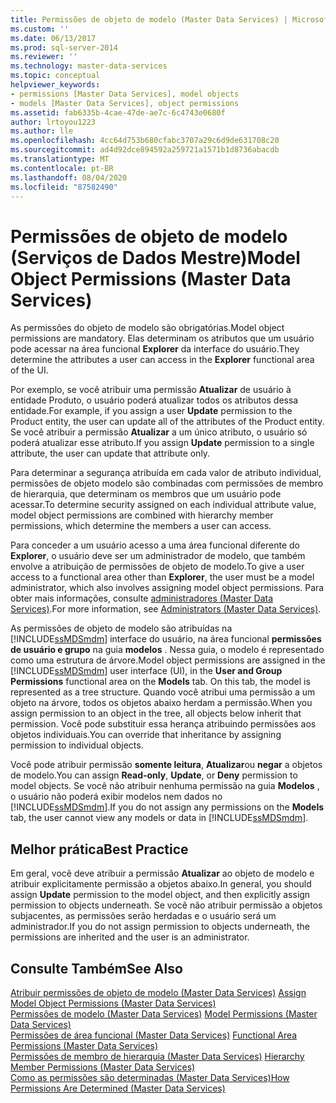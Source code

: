 ```yaml
---
title: Permissões de objeto de modelo (Master Data Services) | Microsoft Docs
ms.custom: ''
ms.date: 06/13/2017
ms.prod: sql-server-2014
ms.reviewer: ''
ms.technology: master-data-services
ms.topic: conceptual
helpviewer_keywords:
- permissions [Master Data Services], model objects
- models [Master Data Services], object permissions
ms.assetid: fab6335b-4cae-47de-ae7c-6c4743e0680f
author: lrtoyou1223
ms.author: lle
ms.openlocfilehash: 4cc64d753b680cfabc3707a29c6d9de631708c20
ms.sourcegitcommit: ad4d92dce894592a259721a1571b1d8736abacdb
ms.translationtype: MT
ms.contentlocale: pt-BR
ms.lasthandoff: 08/04/2020
ms.locfileid: "87582490"
---
```

# <a name="model-object-permissions-master-data-services"></a><span data-ttu-id="3f6bb-102">Permissões de objeto de modelo (Serviços de Dados Mestre)</span><span class="sxs-lookup"><span data-stu-id="3f6bb-102">Model Object Permissions (Master Data Services)</span></span>
  <span data-ttu-id="3f6bb-103">As permissões do objeto de modelo são obrigatórias.</span><span class="sxs-lookup"><span data-stu-id="3f6bb-103">Model object permissions are mandatory.</span></span> <span data-ttu-id="3f6bb-104">Elas determinam os atributos que um usuário pode acessar na área funcional **Explorer** da interface do usuário.</span><span class="sxs-lookup"><span data-stu-id="3f6bb-104">They determine the attributes a user can access in the **Explorer** functional area of the UI.</span></span>  
  
 <span data-ttu-id="3f6bb-105">Por exemplo, se você atribuir uma permissão **Atualizar** de usuário à entidade Produto, o usuário poderá atualizar todos os atributos dessa entidade.</span><span class="sxs-lookup"><span data-stu-id="3f6bb-105">For example, if you assign a user **Update** permission to the Product entity, the user can update all of the attributes of the Product entity.</span></span> <span data-ttu-id="3f6bb-106">Se você atribuir a permissão **Atualizar** a um único atributo, o usuário só poderá atualizar esse atributo.</span><span class="sxs-lookup"><span data-stu-id="3f6bb-106">If you assign **Update** permission to a single attribute, the user can update that attribute only.</span></span>  
  
 <span data-ttu-id="3f6bb-107">Para determinar a segurança atribuída em cada valor de atributo individual, permissões de objeto modelo são combinadas com permissões de membro de hierarquia, que determinam os membros que um usuário pode acessar.</span><span class="sxs-lookup"><span data-stu-id="3f6bb-107">To determine security assigned on each individual attribute value, model object permissions are combined with hierarchy member permissions, which determine the members a user can access.</span></span>  
  
 <span data-ttu-id="3f6bb-108">Para conceder a um usuário acesso a uma área funcional diferente do **Explorer**, o usuário deve ser um administrador de modelo, que também envolve a atribuição de permissões de objeto de modelo.</span><span class="sxs-lookup"><span data-stu-id="3f6bb-108">To give a user access to a functional area other than **Explorer**, the user must be a model administrator, which also involves assigning model object permissions.</span></span> <span data-ttu-id="3f6bb-109">Para obter mais informações, consulte [administradores &#40;Master Data Services&#41;](administrators-master-data-services.md).</span><span class="sxs-lookup"><span data-stu-id="3f6bb-109">For more information, see [Administrators &#40;Master Data Services&#41;](administrators-master-data-services.md).</span></span>  
  
 <span data-ttu-id="3f6bb-110">As permissões de objeto de modelo são atribuídas na [!INCLUDE[ssMDSmdm](../includes/ssmdsmdm-md.md)] interface do usuário, na área funcional **permissões de usuário e grupo** na guia **modelos** . Nessa guia, o modelo é representado como uma estrutura de árvore.</span><span class="sxs-lookup"><span data-stu-id="3f6bb-110">Model object permissions are assigned in the [!INCLUDE[ssMDSmdm](../includes/ssmdsmdm-md.md)] user interface (UI), in the **User and Group Permissions** functional area on the **Models** tab. On this tab, the model is represented as a tree structure.</span></span> <span data-ttu-id="3f6bb-111">Quando você atribui uma permissão a um objeto na árvore, todos os objetos abaixo herdam a permissão.</span><span class="sxs-lookup"><span data-stu-id="3f6bb-111">When you assign permission to an object in the tree, all objects below inherit that permission.</span></span> <span data-ttu-id="3f6bb-112">Você pode substituir essa herança atribuindo permissões aos objetos individuais.</span><span class="sxs-lookup"><span data-stu-id="3f6bb-112">You can override that inheritance by assigning permission to individual objects.</span></span>  
  
 <span data-ttu-id="3f6bb-113">Você pode atribuir permissão **somente leitura**, **Atualizar**ou **negar** a objetos de modelo.</span><span class="sxs-lookup"><span data-stu-id="3f6bb-113">You can assign **Read-only**, **Update**, or **Deny** permission to model objects.</span></span> <span data-ttu-id="3f6bb-114">Se você não atribuir nenhuma permissão na guia **Modelos** , o usuário não poderá exibir modelos nem dados no [!INCLUDE[ssMDSmdm](../includes/ssmdsmdm-md.md)].</span><span class="sxs-lookup"><span data-stu-id="3f6bb-114">If you do not assign any permissions on the **Models** tab, the user cannot view any models or data in [!INCLUDE[ssMDSmdm](../includes/ssmdsmdm-md.md)].</span></span>  
  
## <a name="best-practice"></a><span data-ttu-id="3f6bb-115">Melhor prática</span><span class="sxs-lookup"><span data-stu-id="3f6bb-115">Best Practice</span></span>  
 <span data-ttu-id="3f6bb-116">Em geral, você deve atribuir a permissão **Atualizar** ao objeto de modelo e atribuir explicitamente permissão a objetos abaixo.</span><span class="sxs-lookup"><span data-stu-id="3f6bb-116">In general, you should assign **Update** permission to the model object, and then explicitly assign permission to objects underneath.</span></span> <span data-ttu-id="3f6bb-117">Se você não atribuir permissão a objetos subjacentes, as permissões serão herdadas e o usuário será um administrador.</span><span class="sxs-lookup"><span data-stu-id="3f6bb-117">If you do not assign permission to objects underneath, the permissions are inherited and the user is an administrator.</span></span>  
  
## <a name="see-also"></a><span data-ttu-id="3f6bb-118">Consulte Também</span><span class="sxs-lookup"><span data-stu-id="3f6bb-118">See Also</span></span>  
 <span data-ttu-id="3f6bb-119">[Atribuir permissões de objeto de modelo &#40;Master Data Services&#41;](../../2014/master-data-services/assign-model-object-permissions-master-data-services.md) </span><span class="sxs-lookup"><span data-stu-id="3f6bb-119">[Assign Model Object Permissions &#40;Master Data Services&#41;](../../2014/master-data-services/assign-model-object-permissions-master-data-services.md) </span></span>  
 <span data-ttu-id="3f6bb-120">[Permissões de modelo &#40;Master Data Services&#41;](../../2014/master-data-services/model-permissions-master-data-services.md) </span><span class="sxs-lookup"><span data-stu-id="3f6bb-120">[Model Permissions &#40;Master Data Services&#41;](../../2014/master-data-services/model-permissions-master-data-services.md) </span></span>  
 <span data-ttu-id="3f6bb-121">[Permissões de área funcional &#40;Master Data Services&#41;](../../2014/master-data-services/functional-area-permissions-master-data-services.md) </span><span class="sxs-lookup"><span data-stu-id="3f6bb-121">[Functional Area Permissions &#40;Master Data Services&#41;](../../2014/master-data-services/functional-area-permissions-master-data-services.md) </span></span>  
 <span data-ttu-id="3f6bb-122">[Permissões de membro de hierarquia &#40;Master Data Services&#41;](../../2014/master-data-services/hierarchy-member-permissions-master-data-services.md) </span><span class="sxs-lookup"><span data-stu-id="3f6bb-122">[Hierarchy Member Permissions &#40;Master Data Services&#41;](../../2014/master-data-services/hierarchy-member-permissions-master-data-services.md) </span></span>  
 [<span data-ttu-id="3f6bb-123">Como as permissões são determinadas &#40;Master Data Services&#41;</span><span class="sxs-lookup"><span data-stu-id="3f6bb-123">How Permissions Are Determined &#40;Master Data Services&#41;</span></span>](../../2014/master-data-services/how-permissions-are-determined-master-data-services.md)  
  
  
